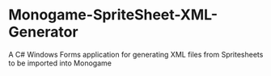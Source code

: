 # Monogame-SpriteSheet-XML-Generator
A C# Windows Forms application for generating XML files from Spritesheets to be imported into Monogame
